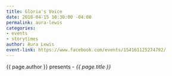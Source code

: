 ```yaml
---
title: Gloria's Voice
date: 2018-04-15 10:30:00 -04:00
permalink: aura-lewis
categories:
- events
- storytimes
author: Aura Lewis
event-link: https://www.facebook.com/events/154161125274792/
---
```


{{ page.author }} presents - *{{ page.title }}*
